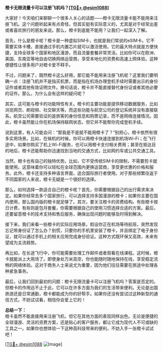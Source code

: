 **橙卡无限流量卡可以注册飞机吗？[[TG💪+ @esim1088](https://t.me/s/esim1088)]**

大家好！今天咱们来聊聊一个很多人关心的话题——橙卡无限流量卡能不能用来注册飞机。这个问题听起来有点奇怪，但其实挺有实际意义的，尤其是对于经常出差或者喜欢旅行的朋友来说。那么，橙卡到底能不能用？让我们一起深入了解。

首先，什么是橙卡呢？橙卡是一种虚拟SIM卡，也就是我们常说的eSIM卡。它不需要实体卡槽，直接通过手机内置芯片就可以激活使用。它的最大特点就是方便快捷，支持全球多个国家和地区漫游，而且流量套餐非常灵活。比如你可以在欧洲、美国、东南亚等地自由切换网络运营商，享受本地化的资费和高速上网体验。这种便捷性让很多用户对橙卡爱不释手。

不过，问题来了，既然橙卡这么好用，那它能不能用来注册飞机呢？这里我们要明确一点：注册飞机并不是指买机票，而是指在机场办理登机手续时需要出示的身份证件或者其他有效证明文件。换句话说，橙卡并不能直接替代身份证或者其他必要的证件。那么，为什么会有这样的疑问呢？

其实，这可能与橙卡的功能特性有关。橙卡的主要功能是提供移动数据服务，比如浏览网页、刷视频、社交聊天等。而这些功能与航空公司的登记系统并没有直接联系。航空公司需要验证的是旅客的身份信息和购票记录，而不是网络连接情况。因此，橙卡虽然能让你在机场保持联网状态，但它并不能帮你完成登机手续。

说到这里，有人可能会问：“那我是不是就不能用橙卡了？”别担心，橙卡依然有很多实用场景。比如，在候机的时候，你可以用橙卡快速连接到机场Wi-Fi；在飞行途中，如果你购买了机上Wi-Fi服务，也可以用橙卡支付相关费用；甚至在抵达目的地后，橙卡还能帮助你迅速找到当地的交通方式，比如网约车或公共交通工具。

当然，橙卡也有自己的独特优势。比如，它不受传统SIM卡的限制，不需要剪卡就能使用。这意味着你可以轻松在全球范围内更换运营商，享受更优惠的价格和服务。此外，橙卡还支持多种语言界面，适合国际旅行者使用。对于那些频繁往返于不同国家的人来说，橙卡无疑是一个很好的选择。

那么，如何选择一款适合自己的橙卡呢？首先，你需要根据自己的出行需求来决定。如果你经常去多个国家旅行，可以选择支持多国漫游的橙卡；如果你主要在国内使用，那么国内版的橙卡就足够了。其次，要关注橙卡的资费结构。有些橙卡按日计费，有些则是包月套餐，你需要根据自己的使用习惯选择合适的方案。最后，还要留意橙卡的技术支持和售后服务，确保出现问题时能够及时得到解决。

接下来，我们来看一些橙卡的实际应用场景。假设你正在机场等待航班，突然发现忘记带身份证了怎么办？别慌，只要你的手机里安装了橙卡，并且绑定了电子身份证，就可以通过手机上的相关应用完成身份验证。这种方式既环保又高效，未来有望成为主流趋势。

再比如，在长途飞行中，你可能需要处理工作邮件或者观看在线课程。这时候，橙卡就能派上大用场了。即使身处万米高空，你也能随时随地保持在线，享受稳定流畅的网络体验。这对于商务人士来说尤为重要，因为他们往往需要在旅途中处理各种紧急事务。

最后，让我们回到最初的问题：橙卡无限流量卡可以注册飞机吗？答案是否定的。但橙卡的作用远不止于此，它可以在许多方面为我们的生活带来便利。无论是出国旅游还是日常通勤，橙卡都能成为你的好帮手。如果你还没有尝试过这种新型的通信方式，不妨试试看，相信你会爱上它的！

**总结一下：**  
橙卡虽然不能直接用来注册飞机，但它在其他方面的表现同样出色。无论是便捷的全球漫游、灵活的资费方案，还是贴心的客户服务，都让它成为现代人不可或缺的工具之一。如果你也想体验一下这种高科技带来的便利，不妨入手一张橙卡试试吧！

[[TG💪+ @esim1088](https://t.me/s/esim1088) ![Image](https://i.postimg.cc/4NQfJmqS/Snipaste-2025-05-13-00-14-12.png)]
